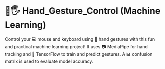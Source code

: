 # 🤖🖐️ Hand_Gesture_Control (Machine Learning)

Control your 💻 mouse and keyboard using 🤚 hand gestures with this fun and practical machine learning project!
It uses 📷 MediaPipe for hand tracking and 🧠 TensorFlow to train and predict gestures.
A 📊 confusion matrix is used to evaluate model accuracy.
